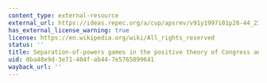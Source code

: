 ```yaml
---
content_type: external-resource
external_url: https://ideas.repec.org/a/cup/apsrev/v91y1997i01p28-44_23.html
has_external_license_warning: true
license: https://en.wikipedia.org/wiki/All_rights_reserved
status: ''
title: Separation-of-powers games in the positive theory of Congress and courts
uid: 0ba48e9d-3e71-404f-ab44-7e5765899641
wayback_url: ''
---
```

